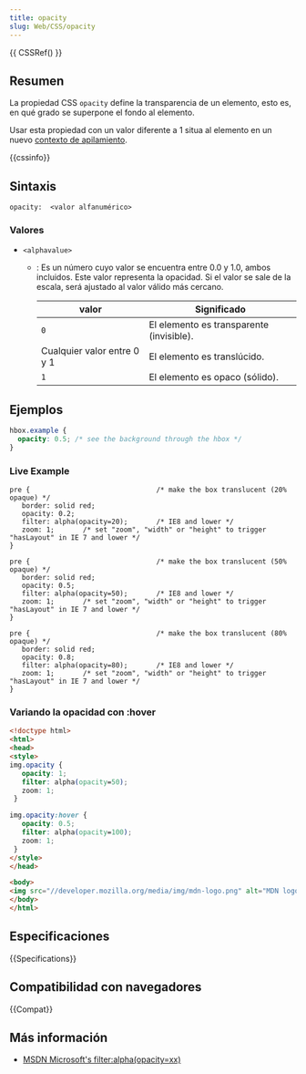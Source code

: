 ```yaml
---
title: opacity
slug: Web/CSS/opacity
---
```


{{ CSSRef() }}

## Resumen

La propiedad CSS `opacity` define la transparencia de un elemento, esto es, en qué grado se superpone el fondo al elemento.

Usar esta propiedad con un valor diferente a 1 situa al elemento en un nuevo [contexto de apilamiento](/en/CSS/Understanding_z-index/The_stacking_context).

{{cssinfo}}

## Sintaxis

```
opacity:  <valor alfanumérico>
```

### Valores

- `<alphavalue>`

  - : Es un número cuyo valor se encuentra entre 0.0 y 1.0, ambos incluidos. Este valor representa la opacidad. Si el valor se sale de la escala, será ajustado al valor válido más cercano.

    | valor                       | Significado                              |
    | --------------------------- | ---------------------------------------- |
    | `0`                         | El elemento es transparente (invisible). |
    | Cualquier valor entre 0 y 1 | El elemento es translúcido.              |
    | `1`                         | El elemento es opaco (sólido).           |

## Ejemplos

```css
hbox.example {
  opacity: 0.5; /* see the background through the hbox */
}
```

### Live Example

```
pre {                               /* make the box translucent (20% opaque) */
   border: solid red;
   opacity: 0.2;
   filter: alpha(opacity=20);       /* IE8 and lower */
   zoom: 1;       /* set "zoom", "width" or "height" to trigger "hasLayout" in IE 7 and lower */
}
```

```
pre {                               /* make the box translucent (50% opaque) */
   border: solid red;
   opacity: 0.5;
   filter: alpha(opacity=50);       /* IE8 and lower */
   zoom: 1;       /* set "zoom", "width" or "height" to trigger "hasLayout" in IE 7 and lower */
}
```

```
pre {                               /* make the box translucent (80% opaque) */
   border: solid red;
   opacity: 0.8;
   filter: alpha(opacity=80);       /* IE8 and lower */
   zoom: 1;       /* set "zoom", "width" or "height" to trigger "hasLayout" in IE 7 and lower */
}
```

### Variando la opacidad con :hover

```html
<!doctype html>
<html>
<head>
<style>
img.opacity {
   opacity: 1;
   filter: alpha(opacity=50);
   zoom: 1;
 }

img.opacity:hover {
   opacity: 0.5;
   filter: alpha(opacity=100);
   zoom: 1;
 }
</style>
</head>

<body>
<img src="//developer.mozilla.org/media/img/mdn-logo.png" alt="MDN logo" width="128" height="146" class="opacity">
</body>
</html>
```

## Especificaciones

{{Specifications}}

## Compatibilidad con navegadores

{{Compat}}

## Más información

- [MSDN Microsoft's filter:alpha(opacity=xx)](http://msdn.microsoft.com/en-us/library/ms532910%28VS.85%29.aspx)
